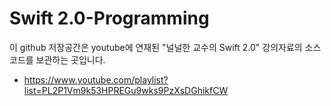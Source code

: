 # Swift 2.0-Programming

이 github 저장공간은 youtube에 연재된 "널널한 교수의 Swift 2.0" 강의자료의 소스코드를 보관하는 곳입니다. 
 * https://www.youtube.com/playlist?list=PL2P1Vm9k53HPREGu9wks9PzXsDGhikfCW
